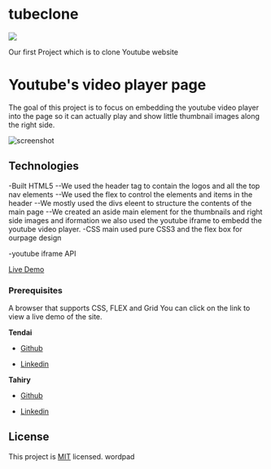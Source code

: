 # tubeclone

![](https://img.shields.io/badge/Microverse-blueviolet)


Our first Project which is to clone Youtube website 

# Youtube's video player page
The goal of this project is to focus on embedding the youtube video player into the page so it can actually play and show little thumbnail images along the right side.

![screenshot](https://user-images.githubusercontent.com/30318155/91147203-3c675f80-e6b8-11ea-9159-c1bd8b21990d.png)

## Technologies
-Built HTML5
--We used the header  tag to contain the logos and all the top nav elements
--We used the flex to control the elements and items in the header
--We mostly used the divs eleent to structure the contents of the main page 
--We created an aside main element for the thumbnails and right side images and iformation
we also used the youtube iframe to embedd the youtube video player.
-CSS main used pure CSS3 and the flex box for ourpage design

-youtube iframe API

[Live Demo](https://raw.githack.com/tahiry-dev/tubeclone/youtube-clone-collaboration/index.html)

### Prerequisites
A browser that supports CSS, FLEX and Grid
You can click on the link to view a live demo of the site.

**Tendai**

* [Github](https://github.com/tnyandoro)

* [Linkedin](https://www.linkedin.com/in/tendai-nyandoro-a8060826/)

**Tahiry**

* [Github](https://github.com/tahiry-dev)

* [Linkedin](https://www.linkedin.com/in/tahiry-randriamiarintsoa-2276831b1/)


## License

This project is [MIT](lic.url) licensed.
wordpad
